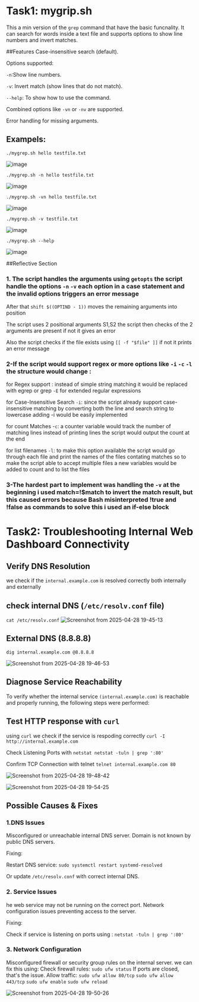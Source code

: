 # Task1: mygrip.sh
This a min version of the `grep` command that have the basic funcnality.
It can search for words inside a text file and supports options to show line numbers and invert matches.

##Features
Case-insensitive search (default).

Options supported:

`-n`:Show line numbers.

`-v`: Invert match (show lines that do not match).

`--help`: To show how to use the command.

Combined options like `-vn` or `-nv` are supported.

Error handling for missing arguments.

## Exampels:
`./mygrep.sh hello testfile.txt`


![image](https://github.com/user-attachments/assets/76e3c03b-3572-4525-96fe-e3441d379b92)

`./mygrep.sh -n hello testfile.txt`


![image](https://github.com/user-attachments/assets/ad2ec86b-81d0-4ef5-abf8-6888f71ec692)

`./mygrep.sh -vn hello testfile.txt`


![image](https://github.com/user-attachments/assets/5293f493-45ec-482a-98cf-d79779535744)

`./mygrep.sh -v testfile.txt`


![image](https://github.com/user-attachments/assets/82c7f14b-9d3f-447c-86b3-ce830bde5b7b)

`./mygrep.sh --help`


![image](https://github.com/user-attachments/assets/40315075-20ec-4276-bd54-2608499809ed)

##Reflective Section

### 1. The script handles the arguments using `getopts` the script handle the options `-n` `-v` each option in a case statement and the invalid options triggers an error message 

After that `shift $((OPTIND - 1))` moves the remaining arguments into position 

The script uses 2 positional arguments S1,S2 the script then checks of the 2 arguments are present if not it gives an error 

Also the script checks if the file exists using `[[ -f "$file" ]]` if not it prints an error message 

### 2-If the script would support regex or more options like `-i` `-c` `-l` the structure would change :
for Regex support : instead of simple string matching it would be replaced with egrep or grep `-E` for extended regular expressions 

for Case-Insensitive Search `-i`: since the script already support case-insensitive matching by converting both the line and search string to lowercase adding -i would be easily implemented 

for count Matches -`c`: a counter variable would track the number of matching lines instead of printing lines the script would output the count at the end

for list filenames `-l`: to make this option available the script would go through each file and print the names of the files contating matches so to make the script able to accept multiple files a new variables would be added to count and to list the files 

### 3-The hardest part to implement was handling the `-v` at the beginning i used match=!$match to invert the match result, but this caused errors because Bash misinterpreted !true and !false as commands to solve this i used an if-else block  


# Task2: Troubleshooting Internal Web Dashboard Connectivity

## Verify DNS Resolution
we check if the `internal.example.com` is resolved correctly both internally and externally

## check internal DNS (`/etc/resolv.conf` file)
`cat /etc/resolv.conf`
![Screenshot from 2025-04-28 19-45-13](https://github.com/user-attachments/assets/2971c1b9-e6d5-4b35-be2e-ed17ea9f6209)



## External DNS (8.8.8.8)

`dig internal.example.com @8.8.8.8`

![Screenshot from 2025-04-28 19-46-53](https://github.com/user-attachments/assets/44cf3f1f-3753-40b3-be1f-bfe4c33414d5)


## Diagnose Service Reachability
To verify whether the internal service `(internal.example.com)` is reachable and properly running, the following steps were performed:

## Test HTTP response with `curl`
using `curl` we check if the service is respoding correctly `curl -I http://internal.example.com`

Check Listening Ports with `netstat netstat -tuln | grep ':80'`

Confirm TCP Connection with telnet `telnet internal.example.com 80`

![Screenshot from 2025-04-28 19-48-42](https://github.com/user-attachments/assets/4dd7ed21-3152-4eb8-869c-590e8116cf0f)


![Screenshot from 2025-04-28 19-54-25](https://github.com/user-attachments/assets/c7d64dcf-be67-4e21-a43c-49b1e9754fe4)


## Possible Causes & Fixes

### 1.DNS Issues

Misconfigured or unreachable internal DNS server. Domain is not known by public DNS servers.

Fixing:

Restart DNS service: `sudo systemctl restart systemd-resolved`

Or update `/etc/resolv.conf` with correct internal DNS.

### 2. Service Issues
he web service may not be running on the correct port. Network configuration issues preventing access to the server.

Fixing:

Check if service is listening on ports using : `netstat -tuln | grep ':80'`

### 3. Network Configuration
Misconfigured firewall or security group rules on the internal server.
we can fix this using:
Check firewall rules: `sudo ufw status`
If ports are closed, that's the issue. Allow traffic: 
`sudo ufw allow 80/tcp` 
`sudo ufw allow 443/tcp`
`sudo ufw enable`
`sudo ufw reload`

![Screenshot from 2025-04-28 19-50-26](https://github.com/user-attachments/assets/304c163b-12ef-4014-a14b-3f9728ca4776)






